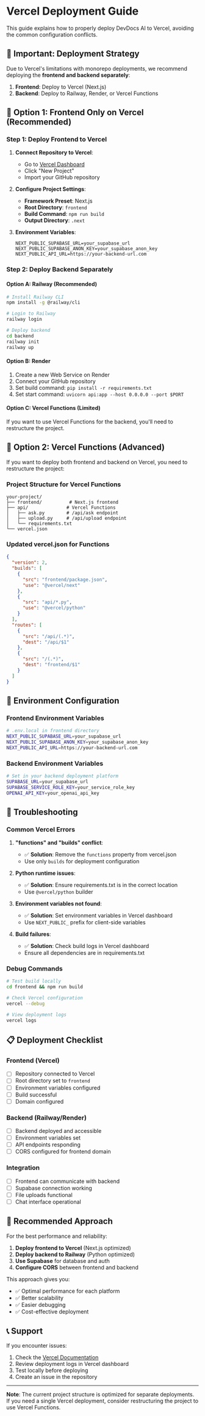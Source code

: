 # Vercel Deployment Guide

This guide explains how to properly deploy DevDocs AI to Vercel, avoiding the common configuration conflicts.

## 🚨 Important: Deployment Strategy

Due to Vercel's limitations with monorepo deployments, we recommend deploying the **frontend and backend separately**:

1. **Frontend**: Deploy to Vercel (Next.js)
2. **Backend**: Deploy to Railway, Render, or Vercel Functions

## 🚀 Option 1: Frontend Only on Vercel (Recommended)

### Step 1: Deploy Frontend to Vercel

1. **Connect Repository to Vercel**:
   - Go to [Vercel Dashboard](https://vercel.com/dashboard)
   - Click "New Project"
   - Import your GitHub repository

2. **Configure Project Settings**:
   - **Framework Preset**: Next.js
   - **Root Directory**: `frontend`
   - **Build Command**: `npm run build`
   - **Output Directory**: `.next`

3. **Environment Variables**:
   ```
   NEXT_PUBLIC_SUPABASE_URL=your_supabase_url
   NEXT_PUBLIC_SUPABASE_ANON_KEY=your_supabase_anon_key
   NEXT_PUBLIC_API_URL=https://your-backend-url.com
   ```

### Step 2: Deploy Backend Separately

#### Option A: Railway (Recommended)
```bash
# Install Railway CLI
npm install -g @railway/cli

# Login to Railway
railway login

# Deploy backend
cd backend
railway init
railway up
```

#### Option B: Render
1. Create a new Web Service on Render
2. Connect your GitHub repository
3. Set build command: `pip install -r requirements.txt`
4. Set start command: `uvicorn api:app --host 0.0.0.0 --port $PORT`

#### Option C: Vercel Functions (Limited)
If you want to use Vercel Functions for the backend, you'll need to restructure the project.

## 🚀 Option 2: Vercel Functions (Advanced)

If you want to deploy both frontend and backend on Vercel, you need to restructure the project:

### Project Structure for Vercel Functions
```
your-project/
├── frontend/          # Next.js frontend
├── api/              # Vercel Functions
│   ├── ask.py        # /api/ask endpoint
│   ├── upload.py     # /api/upload endpoint
│   └── requirements.txt
└── vercel.json
```

### Updated vercel.json for Functions
```json
{
  "version": 2,
  "builds": [
    {
      "src": "frontend/package.json",
      "use": "@vercel/next"
    },
    {
      "src": "api/*.py",
      "use": "@vercel/python"
    }
  ],
  "routes": [
    {
      "src": "/api/(.*)",
      "dest": "/api/$1"
    },
    {
      "src": "/(.*)",
      "dest": "frontend/$1"
    }
  ]
}
```

## 🔧 Environment Configuration

### Frontend Environment Variables
```bash
# .env.local in frontend directory
NEXT_PUBLIC_SUPABASE_URL=your_supabase_url
NEXT_PUBLIC_SUPABASE_ANON_KEY=your_supabase_anon_key
NEXT_PUBLIC_API_URL=https://your-backend-url.com
```

### Backend Environment Variables
```bash
# Set in your backend deployment platform
SUPABASE_URL=your_supabase_url
SUPABASE_SERVICE_ROLE_KEY=your_service_role_key
OPENAI_API_KEY=your_openai_api_key
```

## 🐛 Troubleshooting

### Common Vercel Errors

1. **"functions" and "builds" conflict**:
   - ✅ **Solution**: Remove the `functions` property from vercel.json
   - Use only `builds` for deployment configuration

2. **Python runtime issues**:
   - ✅ **Solution**: Ensure requirements.txt is in the correct location
   - Use `@vercel/python` builder

3. **Environment variables not found**:
   - ✅ **Solution**: Set environment variables in Vercel dashboard
   - Use `NEXT_PUBLIC_` prefix for client-side variables

4. **Build failures**:
   - ✅ **Solution**: Check build logs in Vercel dashboard
   - Ensure all dependencies are in requirements.txt

### Debug Commands
```bash
# Test build locally
cd frontend && npm run build

# Check Vercel configuration
vercel --debug

# View deployment logs
vercel logs
```

## 📋 Deployment Checklist

### Frontend (Vercel)
- [ ] Repository connected to Vercel
- [ ] Root directory set to `frontend`
- [ ] Environment variables configured
- [ ] Build successful
- [ ] Domain configured

### Backend (Railway/Render)
- [ ] Backend deployed and accessible
- [ ] Environment variables set
- [ ] API endpoints responding
- [ ] CORS configured for frontend domain

### Integration
- [ ] Frontend can communicate with backend
- [ ] Supabase connection working
- [ ] File uploads functional
- [ ] Chat interface operational

## 🎯 Recommended Approach

For the best performance and reliability:

1. **Deploy frontend to Vercel** (Next.js optimized)
2. **Deploy backend to Railway** (Python optimized)
3. **Use Supabase** for database and auth
4. **Configure CORS** between frontend and backend

This approach gives you:
- ✅ Optimal performance for each platform
- ✅ Better scalability
- ✅ Easier debugging
- ✅ Cost-effective deployment

## 📞 Support

If you encounter issues:
1. Check the [Vercel Documentation](https://vercel.com/docs)
2. Review deployment logs in Vercel dashboard
3. Test locally before deploying
4. Create an issue in the repository

---

**Note**: The current project structure is optimized for separate deployments. If you need a single Vercel deployment, consider restructuring the project to use Vercel Functions. 